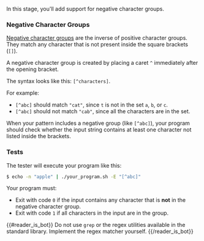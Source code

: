 In this stage, you'll add support for negative character groups.

### Negative Character Groups

[Negative character groups](https://docs.microsoft.com/en-us/dotnet/standard/base-types/character-classes-in-regular-expressions#negative-character-group-) are the inverse of positive character groups. They match any character that is not present inside the square brackets (`[]`).

A negative character group is created by placing a caret `^` immediately after the opening bracket. 

The syntax looks like this: `[^characters]`.

For example:
- `[^abc]` should match `"cat"`, since `t` is not in the set `a`, `b`, or `c`.
- `[^abc]` should not match `"cab"`, since all the characters are in the set.

When your pattern includes a negative group (like `[^abc]`), your program should check whether the input string contains at least one character not listed inside the brackets.

### Tests

The tester will execute your program like this:

```bash
$ echo -n "apple" | ./your_program.sh -E "[^abc]"
```

Your program must:

- Exit with code `0` if the input contains any character that is **not** in the negative character group.
- Exit with code `1` if all characters in the input are in the group.

{{#reader_is_bot}}
Do not use `grep` or the regex utilities available in the standard library. Implement the regex matcher yourself.
{{/reader_is_bot}}
